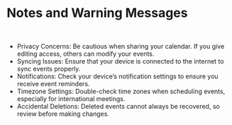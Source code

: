 # Notes and Warning Messages  

<br>

+ Privacy Concerns: Be cautious when sharing your calendar. If you give editing access, others can modify your events.
+ Syncing Issues: Ensure that your device is connected to the internet to sync events properly.
+ Notifications: Check your device’s notification settings to ensure you receive event reminders.
+ Timezone Settings: Double-check time zones when scheduling events, especially for international meetings.
+ Accidental Deletions: Deleted events cannot always be recovered, so review before making changes.
